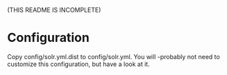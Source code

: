 (THIS README IS INCOMPLETE)

Configuration
=============
Copy config/solr.yml.dist to config/solr.yml. You will
-probably not need to customize this configuration, but have a look at it.
